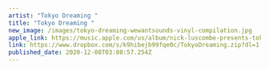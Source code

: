 ```yaml
---
artist: "Tokyo Dreaming "
title: "Tokyo Dreaming "
new_image: /images/tokyo-dreaming-wewantsounds-vinyl-compilation.jpg
apple_link: https://music.apple.com/us/album/nick-luscombe-presents-tokyo-dreaming/1524254347
link: https://www.dropbox.com/s/k9hibejb99fqe0c/TokyoDreaming.zip?dl=1
published_date: 2020-12-08T03:08:57.254Z
---
```

